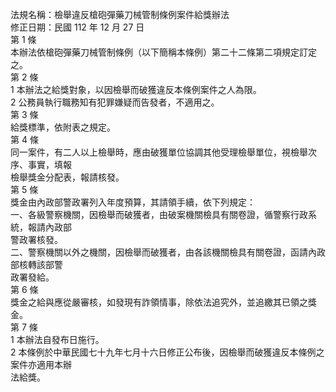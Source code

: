 法規名稱：檢舉違反槍砲彈藥刀械管制條例案件給獎辦法  
修正日期：民國 112 年 12 月 27 日  
第 1 條  
本辦法依槍砲彈藥刀械管制條例（以下簡稱本條例）第二十二條第二項規定訂定之。  
第 2 條  
1 本辦法之給獎對象，以因檢舉而破獲違反本條例案件之人為限。  
2 公務員執行職務知有犯罪嫌疑而告發者，不適用之。  
第 3 條  
給獎標準，依附表之規定。  
第 4 條  
同一案件，有二人以上檢舉時，應由破獲單位協調其他受理檢舉單位，視檢舉次序、事實，填報  
檢舉獎金分配表，報請核發。  
第 5 條  
獎金由內政部警政署列入年度預算，其請領手續，依下列規定：  
一、各級警察機關，因檢舉而破獲者，由破案機關檢具有關卷證，循警察行政系統，報請內政部  
警政署核發。  
二、警察機關以外之機關，因檢舉而破獲者，由各該機關檢具有關卷證，函請內政部核轉該部警  
政署發給。  
第 6 條  
獎金之給與應從嚴審核，如發現有詐領情事，除依法追究外，並追繳其已領之獎金。  
第 7 條  
1 本辦法自發布日施行。  
2 本條例於中華民國七十九年七月十六日修正公布後，因檢舉而破獲違反本條例之案件亦適用本辦  
法給獎。  


